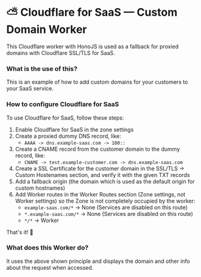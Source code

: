 # ⛅️ Cloudflare for SaaS — Custom Domain Worker
This Cloudflare worker with HonoJS is used as a fallback for proxied domains with Cloudflare SSL/TLS for SaaS.

### What is the use of this?
This is an example of how to add custom domains for your customers to your SaaS service.

### How to configure Cloudflare for SaaS
To use Cloudflare for SaaS, follow these steps:

1. Enable Cloudflare for SaaS in the zone settings
2. Create a proxied dummy DNS record, like:
    - `AAAA -> dns.example-saas.com -> 100::`
3. Create a CNAME record from the customer domain to the dummy record, like:
    - `CNAME -> test.example-customer.com -> dns.example-saas.com`
4. Create a SSL Certificate for the customer domain in the SSL/TLS -> Custom Hostenames section, and verify it with the given TXT records
5. Add a fallback origin (the domain which is used as the default origin for custom hostnames)
6. Add Worker routes in the Worker Routes section (Zone settings, not Worker settings) so the Zone is not completely occupied by the worker:
    - `example-saas.com/*`	-> None (Services are disabled on this route)	
    - `*.example-saas.com/*`	-> None (Services are disabled on this route)
    - `*/*`	                -> Worker

That's it! 🎉

### What does this Worker do?
It uses the above shown principle and displays the domain and other info about the request when accessed.
